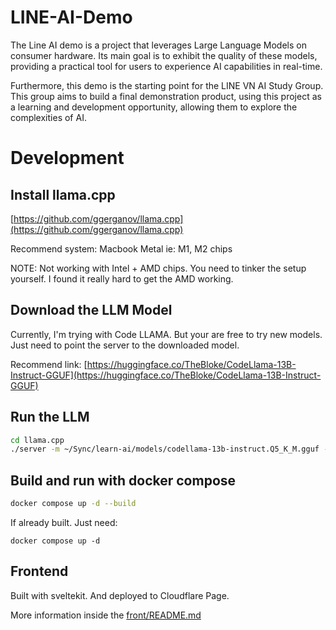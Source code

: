 # LINE-AI-Demo

The Line AI demo is a project that leverages Large Language Models on consumer hardware. Its main goal is to exhibit the quality of these models, providing a practical tool for users to experience AI capabilities in real-time.

Furthermore, this demo is the starting point for the LINE VN AI Study Group. This group aims to build a final demonstration product, using this project as a learning and development opportunity, allowing them to explore the complexities of AI.

# Development

## Install llama.cpp

[https://github.com/ggerganov/llama.cpp](https://github.com/ggerganov/llama.cpp)

Recommend system: Macbook Metal ie: M1, M2 chips

NOTE: Not working with Intel + AMD chips. You need to tinker the setup yourself. I found it really hard to get the AMD working.

## Download the LLM Model

Currently, I'm trying with Code LLAMA. But your are free to try new models. Just need to point the server to the downloaded model.

Recommend link: [https://huggingface.co/TheBloke/CodeLlama-13B-Instruct-GGUF](https://huggingface.co/TheBloke/CodeLlama-13B-Instruct-GGUF)

## Run the LLM

```bash
cd llama.cpp
./server -m ~/Sync/learn-ai/models/codellama-13b-instruct.Q5_K_M.gguf -ngl 32
```

## Build and run with docker compose

```bash
docker compose up -d --build
```

If already built. Just need:

```base
docker compose up -d
```

## Frontend

Built with sveltekit. And deployed to Cloudflare Page.

More information inside the [front/README.md](/front/README.md)
